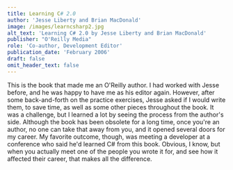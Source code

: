 ```yaml
---
title: Learning C# 2.0
author: 'Jesse Liberty and Brian MacDonald'
image: /images/learncsharp2.jpg
alt_text: 'Learning C# 2.0 by Jesse Liberty and Brian MacDonald'
publisher: "O'Reilly Media"
role: 'Co-author, Development Editor'
publication_date: 'February 2006'
draft: false
omit_header_text: false
---
```

This is the book that made me an O'Reilly author. I had worked with Jesse before, and he was happy to have me as his editor again. However, after some back-and-forth on the practice exercises, Jesse asked if I would write them, to save time, as well as some other pieces throughout the book. It was a challenge, but I learned a lot by seeing the process from the author's side. Although the book has been obsolete for a long time, once you're an author, no one can take that away from you, and it opened several doors for my career. My favorite outcome, though, was meeting a developer at a conference who said he'd learned C# from this book. Obvious, I know, but when you actually meet one of the people you wrote it for, and see how it affected their career, that makes all the difference.
